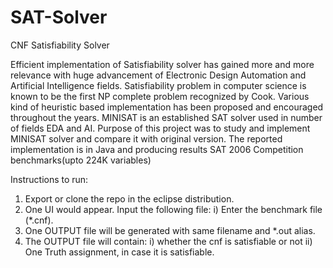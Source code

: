 # SAT-Solver
CNF Satisfiability Solver

Efficient implementation of Satisfiability solver has gained more and more relevance with huge advancement of Electronic Design Automation and Artificial Intelligence fields. Satisfiability problem in computer science is known to be the first NP complete problem recognized by Cook. Various kind of heuristic based implementation has been proposed and encouraged throughout the years. MINISAT is an established SAT solver used in number of fields EDA and AI. Purpose of this project was to study and implement MINISAT solver and compare it with original version. The reported implementation is in Java and producing results SAT 2006 Competition benchmarks(upto 224K variables)

Instructions to run:
1. Export or clone the repo in the eclipse distribution.
2. One UI would appear. Input the following file: i) Enter the benchmark file (*.cnf). 
3. One OUTPUT file will be generated with same filename and *.out alias. 
4. The OUTPUT file will contain: i) whether the cnf is satisfiable or not ii) One Truth assignment, in case it is satisfiable.
